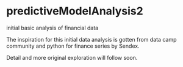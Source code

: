 # predictiveModelAnalysis2
initial  basic analysis of financial data

The inspiration for this initial data analysis is gotten from data camp community and 
python for finance series by Sendex.

Detail and more original exploration will follow soon.
